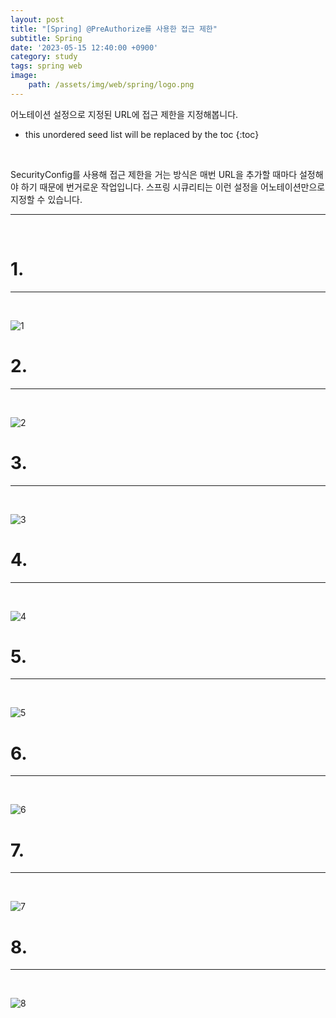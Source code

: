 ```yaml
---
layout: post
title: "[Spring] @PreAuthorize를 사용한 접근 제한"
subtitle: Spring
date: '2023-05-15 12:40:00 +0900'
category: study
tags: spring web
image:
    path: /assets/img/web/spring/logo.png
---
```


어노테이션 설정으로 지정된 URL에 접근 제한을 지정해봅니다.

<!--more-->

* this unordered seed list will be replaced by the toc
{:toc}
<br>

SecurityConfig를 사용해 접근 제한을 거는 방식은 매번 URL을 추가할 때마다 설정해야 하기 때문에 번거로운 작업입니다. 스프링 시큐리티는 이런 설정을 어노테이션만으로 지정할 수 있습니다.<br>

---
<br>

# 1. 
---
<br>

![1](/assets/img/web/spring/2023-05-14-[Spring]_프로젝트와_소셜_로그인의_연동/1.png)
<br>



# 2. 
---
<br>

![2](/assets/img/web/spring/2023-05-14-[Spring]_프로젝트와_소셜_로그인의_연동/2.png)
<br>




# 3. 
---
<br>

![3](/assets/img/web/spring/2023-05-14-[Spring]_프로젝트와_소셜_로그인의_연동/3.png)
<br>



# 4. 
---
<br>

![4](/assets/img/web/spring/2023-05-14-[Spring]_프로젝트와_소셜_로그인의_연동/4.png)
<br>




# 5. 
---
<br>

![5](/assets/img/web/spring/2023-05-14-[Spring]_프로젝트와_소셜_로그인의_연동/5.png)
<br>



# 6. 
---
<br>

![6](/assets/img/web/spring/2023-05-14-[Spring]_프로젝트와_소셜_로그인의_연동/6.png)
<br>



# 7. 
---
<br>

![7](/assets/img/web/spring/2023-05-14-[Spring]_프로젝트와_소셜_로그인의_연동/7.png)
<br>



# 8. 
---
<br>

![8](/assets/img/web/spring/2023-05-14-[Spring]_프로젝트와_소셜_로그인의_연동/8.png)
<br>


